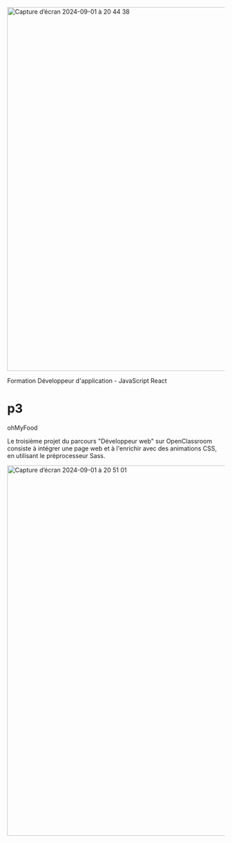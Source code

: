 
<img width="844" alt="Capture d’écran 2024-09-01 à 20 44 38" src="https://github.com/user-attachments/assets/0dbab99c-227f-4fa6-8741-638cf91f3ddf">

Formation Développeur d'application - JavaScript React

# p3
ohMyFood

Le troisième projet du parcours "Développeur web" sur OpenClassroom consiste à intégrer une page web et à l'enrichir avec des animations CSS, en utilisant le préprocesseur Sass.


<img width="859" alt="Capture d’écran 2024-09-01 à 20 51 01" src="https://github.com/user-attachments/assets/d56bc99c-132e-4899-9ff5-78aaaaf34f57">
